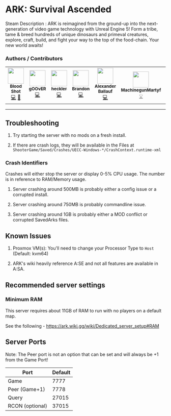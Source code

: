 # ARK: Survival Ascended

Steam Description :
ARK is reimagined from the ground-up into the next-generation of video game technology with Unreal Engine 5! Form a tribe, tame & breed hundreds of unique dinosaurs and primeval creatures, explore, craft, build, and fight your way to the top of the food-chain. Your new world awaits!

### Authors / Contributors
<!-- prettier-ignore-start -->
<!-- markdownlint-disable -->
<table>
    <tr>
        <td align="center">
            <a href="https://github.com/dagbs">
                <img src="https://avatars.githubusercontent.com/u/133905860" width="50px;" alt=""/><br /><sub><b>Blood Shot</b></sub>
            </a>
            <br />
            <a href="https://github.com/parkervcp/eggs/commits?author=dagbs" title="Codes">💻</a>
            <a href="https://github.com/parkervcp/eggs/commits?author=dagbs" title="Maintains">🔨</a>
        <td align="center">
            <a href="https://github.com/gOOvER">
                <img src="https://avatars.githubusercontent.com/u/116325" width="50px;" alt=""/><br /><sub><b>gOOvER</b></sub>
            </a>
            <br />
            <a href="https://github.com/parkervcp/eggs/commits?author=gOOvER" title="Codes">💻</a>
        </td>
        <td align="center">
            <a href="https://github.com/hackles">
                <img src="https://avatars.githubusercontent.com/u/30584261" width="50px;" alt=""/><br /><sub><b>heckler</b></sub>
            </a>
            <br />
            <a href="https://github.com/parkervcp/eggs/commits?author=hackles" title="Codes">💻</a>
        </td>
        </td>
        <td align="center">
            <a href="https://github.com/Log1x">
                <img src="https://avatars.githubusercontent.com/u/5745907" width="50px;" alt=""/><br /><sub><b>Brandon</b></sub>
            </a>
            <br />
            <a href="https://github.com/parkervcp/eggs/commits?author=Log1x" title="Codes">💻</a>
        </td>  
        <td align="center">
            <a href="https://github.com/Ballaual">
                <img src="https://avatars.githubusercontent.com/u/38478976" width="50px;" alt=""/><br /><sub><b>Alexander Ballauf</b></sub>
            </a>
            <br />
            <a href="https://github.com/parkervcp/eggs/commits?author=Ballaual" title="Codes">💻</a>
        </td> 
        <td align="center">
            <a href="https://github.com/MachinegunMarty">
                <img src="https://avatars.githubusercontent.com/u/20025119" width="50px;" alt=""/><br /><sub><b>MachinegunMartyf</b></sub>
            </a>
            <br />
            <a href="https://github.com/parkervcp/eggs/commits?author=MachinegunMarty" title="Contributor">💡</a>
        </td>
        <td align="center">
            <a href="https://github.com/That411Guy">
                <img src="https://avatars.githubusercontent.com/u/100328348" width="50px;" alt=""/><br /><sub><b>That411Guy</b></sub>
            </a>
            <br />
            <a href="https://github.com/parkervcp/eggs/commits?author=That411Guy" title="Codes">💻</a>
        </td>         
    </tr>
</table>
<!-- markdownlint-enable -->
<!-- prettier-ignore-end -->

---
## Troubleshooting

1) Try starting the server with no mods on a fresh install.

2) If there are crash logs, they will be available in the Files at `ShooterGame/Saved/Crashes/UECC-Windows-*/CrashContext.runtime-xml`

### Crash Identifiers

Crashes will either stop the server or display 0-5% CPU usage.
The number is in reference to RAM/Memory usage.

1) Server crashing around 500MB is probably either a config issue or a corrupted install.

2) Server crashing around 750MB is probably commandline issue.

3) Server crashing around 1GB is probably either a MOD conflict or corrupted SavedArks files.


## Known Issues

1) Proxmox VM(s): You'll need to change your Processor Type to `Host` (Default: kvm64)

2) ARK's wiki heavily reference A:SE and not all features are available in A:SA.

## Recommended server settings

### Minimum RAM

This server requires about 11GB of RAM to run with no players on a default map.

See the following - <https://ark.wiki.gg/wiki/Dedicated_server_setup#RAM>

## Server Ports

Note: The Peer port is not an option that can be set and will always be +1 from the Game Port!

| Port            | Default |
| --------------- | ------- |
| Game            | 7777    |
| Peer   (Game+1) | 7778    |
| Query           | 27015   |
| RCON (optional) | 37015   |
